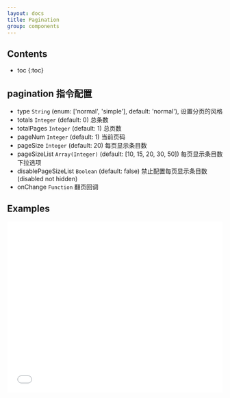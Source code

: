 ```yaml
---
layout: docs
title: Pagination
group: components
---
```


## Contents

* toc
{:toc}

## pagination 指令配置

* type `String` (enum: ['normal', 'simple'], default: 'normal'), 设置分页的风格
* totals `Integer` (default: 0) 总条数
* totalPages `Integer` (default: 1) 总页数
* pageNum `Integer` (default: 1) 当前页码
* pageSize `Integer` (default: 20) 每页显示条目数
* pageSizeList `Array(Integer)` (default: [10, 15, 20, 30, 50]) 每页显示条目数下拉选项
* disablePageSizeList `Boolean` (default: false) 禁止配置每页显示条目数(disabled not hidden)
* onChange `Function` 翻页回调

## Examples

<iframe width="100%" height="400" src="//jsfiddle.net/arzyu/obs7ang2/embedded/js,html,result/" allowfullscreen="allowfullscreen" frameborder="0"></iframe>

